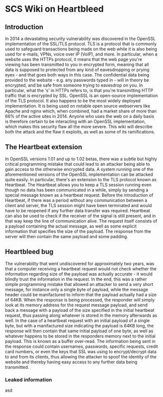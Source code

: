 # SCS Wiki on Heartbleed

## Introduction

In 2014 a devastating security vulnerability was discovered in the OpenSSL implementation of the SSL/TLS protocol. TLS is a protocol that is commonly used to safeguard transactions being made on the web while it is also being used for e-mails, VPNs, voice over IP (VoIP), and more. In particular, when a website uses the HTTPs protocol, it means that the web page you're viewing has been transmitted to you in encrypted form, meaning that all data is supposed to protected from any kind of eavesdropping or prying eyes - and that goes both ways in this case. The confidential data being provided to the website - e.g. any passwords typed in - will in theory be encrypted, and be safe from someone trying to eavesdrop on you. In particular, what the 's' in HTTPs refers to, is that you're transmitting HTTP traffic that is encrypted by SSL. OpenSSL is an open-source implementation of the TLS protocol. It also happens to be the most widely deployed implementation. It is being used on notable open source webservers like Apache and nginx which, when combined, had a market share of more than 66% of the active sites in 2014. Anyone who uses the web on a daily basis is therefore certain to be interacting with an OpenSSL implementation, which makes this security flaw all the more severe. This wiki will describe both the attack and the flaw it exploits, as well as some of its ramifications. 

## The Heartbeat extension

In OpenSSL versions 1.01 and up to 1.02 betas, there was a subtle but highly critical programming mistake that could lead to an attacker being able to gain access to the otherwise encrypted data. A system running one of the aforementioned versions of the OpenSSL implementation can be attacked quite easily. In particular, there's an extension to the TLS protocol known as Heartbeat. The Heartbeat allows you to keep a TLS session running even though no data has been communicated in a while, simply by sending a special message known as a heartbeat request. Before the introduction of Heartbeat, if there was a period without any communication between a client and server, the TLS session might have been terminated and would have to be reopened if any further data transfer was required. Heartbeat can also be used to check if the receiver of the signal is still present, and in that way keep the line of communication alive. The request itself consists of a payload containing the actual message, as well as some explicit information that specifies the size of the payload. The response from the server will then contain the same payload and some padding. 

## Heartbleed bug

The vulnerability that went undiscovered for approximately two years, was that a computer receiving a heartbeat request would not check whether the information regarding size of the payload was actually accurate - it would blindly trust the information in the request. In the end, this was a rather simple programming mistake that allowed an attacker to send a very short message, for instance only a single byte of payload, while the message header could be manifactured to inform that the payload actually had a size of 64KB. When the response is being processed, the responder will simply look at its memory address for the request message payload, and send back a message with a payload of the size specified in the initial heartbeat request, thus passing along whatever is stored in the memory afterwards as well. In the case of a heartbeat request with an initial payload of a single byte, but with a manifactured size indicating the payload is 64KB long, the response will then contain that same initial payload of one byte, as well as whatever happens to be stored in the responders memory next to the initial payload. This is known as a buffer over-read. The information being sent in the response could contain usernames, passwords, specific requests, credit card numbers, or even the keys that SSL was using to encrypt/decrypt data to and from its clients, thus allowing the attacker to spoof the identity of the website and thereby having easy access to any further data being transmitted. 

### Leaked information
asd
